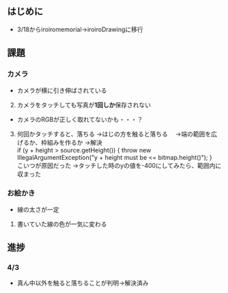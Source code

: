 ## はじめに
- 3/18からiroiromemorial→iroiroDrawingに移行

## 課題
### カメラ
- カメラが横に引き伸ばされている   
2.  カメラをタッチしても写真が**1回しか**保存されない
- カメラのRGBが正しく取れてないかも・・・？
3. 何回かタッチすると、落ちる
→はじの方を触ると落ちる
　→端の範囲を広げるか、枠組みを作るか
→解決  
 if (y + height > source.getHeight()) {
            throw new IllegalArgumentException("y + height must be <= bitmap.height()");
        }  
        こいつが原因だった
        →タッチした時のyの値を-400にしてみたら、範囲内に収まった



### お絵かき　
- 線の太さが一定
1. 書いていた線の色が一気に変わる

## 進捗
### 4/3
- 真ん中以外を触ると落ちることが判明→解決済み






